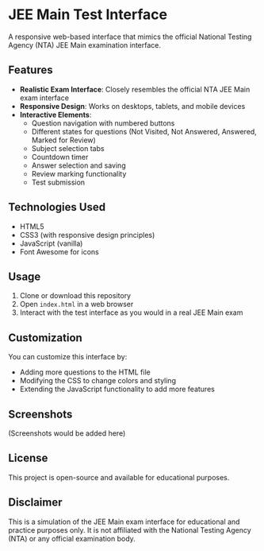 # JEE Main Test Interface

A responsive web-based interface that mimics the official National Testing Agency (NTA) JEE Main examination interface.

## Features

- **Realistic Exam Interface**: Closely resembles the official NTA JEE Main exam interface
- **Responsive Design**: Works on desktops, tablets, and mobile devices
- **Interactive Elements**:
  - Question navigation with numbered buttons
  - Different states for questions (Not Visited, Not Answered, Answered, Marked for Review)
  - Subject selection tabs
  - Countdown timer
  - Answer selection and saving
  - Review marking functionality
  - Test submission

## Technologies Used

- HTML5
- CSS3 (with responsive design principles)
- JavaScript (vanilla)
- Font Awesome for icons

## Usage

1. Clone or download this repository
2. Open `index.html` in a web browser
3. Interact with the test interface as you would in a real JEE Main exam

## Customization

You can customize this interface by:

- Adding more questions to the HTML file
- Modifying the CSS to change colors and styling
- Extending the JavaScript functionality to add more features

## Screenshots

(Screenshots would be added here)

## License

This project is open-source and available for educational purposes.

## Disclaimer

This is a simulation of the JEE Main exam interface for educational and practice purposes only. It is not affiliated with the National Testing Agency (NTA) or any official examination body. 